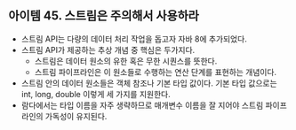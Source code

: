   
  ## 아이템 45. 스트림은 주의해서 사용하라
- 스트림 API는 다량의 데이터 처리 작업을 돕고자 자바 8에 추가되었다.
- 스트림 API가 제공하는 추상 개념 중 핵심은 두가지다. 
  - 스트림은 데이터 원소의 유한 혹은 무한 시퀀스를 뜻한다.
  - 스트림 파이프라인은 이 원소들로 수행하는 연산 단계를 표현하는 개념이다.
- 스트림 안의 데이터 원소들은 객체 참조나 기본 타입 값이다. 기본 타입 값으로는 int, long, double 이렇게 세 가지를 지원한다.
- 람다에서는 타입 이름을 자주 생략하므로 매개변수 이름을 잘 지어야 스트림 파이프라인의 가독성이 유지된다.  
  
  

  
